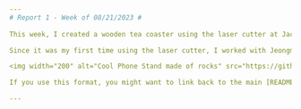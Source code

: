 ```yaml
---
# Report 1 - Week of 08/21/2023 #
 
This week, I created a wooden tea coaster using the laser cutter at Jacobs. The design was inspired by traditional Japanese wave patterns and I chose this design because I wanted to create a timeless tea coaster that I could use in the future.

Since it was my first time using the laser cutter, I worked with Jeongmin to use the laser cutter. Our initial design on Adobe Illustrator could not identify the cutting lines, so we had to re-iterate and update the design several times, which took longer than we expected.

<img width="200" alt="Cool Phone Stand made of rocks" src="https://github.com/s-almeda/tdf-template-repo/assets/21287693/bc2f1864-af5a-456d-9a71-e1d80d51190c">

If you use this format, you might want to link back to the main [README.md](../README.md) like so!

---
```

